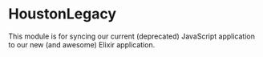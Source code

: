 # HoustonLegacy

This module is for syncing our current (deprecated) JavaScript application
to our new (and awesome) Elixir application.
